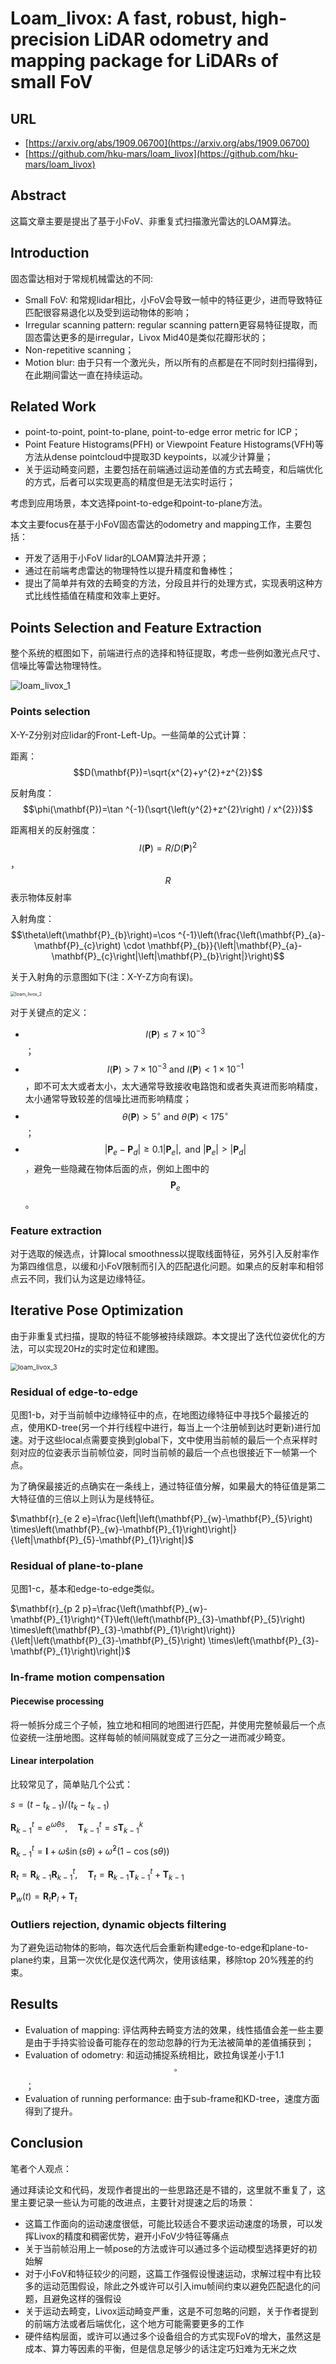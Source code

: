 # Loam_livox: A fast, robust, high-precision LiDAR odometry and mapping package for LiDARs of small FoV
## URL  
- [https://arxiv.org/abs/1909.06700](https://arxiv.org/abs/1909.06700)
- [https://github.com/hku-mars/loam_livox](https://github.com/hku-mars/loam_livox)

## Abstract
这篇文章主要是提出了基于小FoV、非重复式扫描激光雷达的LOAM算法。

## Introduction 
固态雷达相对于常规机械雷达的不同:

- Small FoV: 和常规lidar相比，小FoV会导致一帧中的特征更少，进而导致特征匹配很容易退化以及受到运动物体的影响；
- Irregular scanning pattern: regular scanning pattern更容易特征提取，而固态雷达更多的是irregular，Livox Mid40是类似花瓣形状的；
- Non-repetitive scanning；
- Motion blur: 由于只有一个激光头，所以所有的点都是在不同时刻扫描得到，在此期间雷达一直在持续运动。

## Related Work
- point-to-point, point-to-plane, point-to-edge error metric for ICP；
- Point Feature Histograms(PFH) or Viewpoint Feature Histograms(VFH)等方法从dense pointcloud中提取3D keypoints，以减少计算量；
- 关于运动畸变问题，主要包括在前端通过运动差值的方式去畸变，和后端优化的方式，后者可以实现更高的精度但是无法实时运行；

考虑到应用场景，本文选择point-to-edge和point-to-plane方法。

本文主要focus在基于小FoV固态雷达的odometry and mapping工作，主要包括：

- 开发了适用于小FoV lidar的LOAM算法并开源；
- 通过在前端考虑雷达的物理特性以提升精度和鲁棒性；
- 提出了简单并有效的去畸变的方法，分段且并行的处理方式，实现表明这种方式比线性插值在精度和效率上更好。

## Points Selection and Feature Extraction

整个系统的框图如下，前端进行点的选择和特征提取，考虑一些例如激光点尺寸、信噪比等雷达物理特性。

![loam_livox_1](../../pictures/loam_livox_1.png)

### Points selection

X-Y-Z分别对应lidar的Front-Left-Up。一些简单的公式计算：

距离：$$D(\mathbf{P})=\sqrt{x^{2}+y^{2}+z^{2}}$$

反射角度：$$\phi(\mathbf{P})=\tan ^{-1}(\sqrt{\left(y^{2}+z^{2}\right) / x^{2}})$$

距离相关的反射强度：$$I(\mathbf{P})=R / D(\mathbf{P})^{2}$$，$$R$$表示物体反射率

入射角度：$$\theta\left(\mathbf{P}_{b}\right)=\cos ^{-1}\left(\frac{\left(\mathbf{P}_{a}-\mathbf{P}_{c}\right) \cdot \mathbf{P}_{b}}{\left|\mathbf{P}_{a}-\mathbf{P}_{c}\right|\left|\mathbf{P}_{b}\right|}\right)$$

关于入射角的示意图如下(注：X-Y-Z方向有误)。

<img src="../../pictures/loam_livox_2.png" alt="loam_livox_2" style="zoom:50%;" />

对于关键点的定义：

- $$I(\mathbf{P}) \leq 7 \times 10^{-3} $$；
- $$I(\mathbf{P}) \gt 7 \times 10^{-3} \text{ and } I(\mathbf{P}) \lt 1 \times 10^{-1}$$ ，即不可太大或者太小，太大通常导致接收电路饱和或者失真进而影响精度，太小通常导致较差的信噪比进而影响精度；
- $$\theta(\mathbf{P}) \gt 5^{\circ} \text{ and } \theta(\mathbf{P}) \lt 175^{\circ}$$；
- $$\left|\mathbf{P}_{e}-\mathbf{P}_{d}\right| \geq 0.1\left|\mathbf{P}_{e}\right|, \text { and }\left|\mathbf{P}_{e}\right|>\left|\mathbf{P}_{d}\right|$$，避免一些隐藏在物体后面的点，例如上图中的$$\mathbf{P}_{e}$$。

### Feature extraction

对于选取的候选点，计算local smoothness以提取线面特征，另外引入反射率作为第四维信息，以缓和小FoV限制而引入的匹配退化问题。如果点的反射率和相邻点云不同，我们认为这是边缘特征。

## Iterative Pose Optimization

由于非重复式扫描，提取的特征不能够被持续跟踪。本文提出了迭代位姿优化的方法，可以实现20Hz的实时定位和建图。

<img src="../..//pictures/loam_livox_3.png" alt="loam_livox_3" style="zoom:75%;" />

### Residual of edge-to-edge

见图1-b，对于当前帧中边缘特征中的点，在地图边缘特征中寻找5个最接近的点，使用KD-tree(另一个并行线程中进行，每当上一个注册帧到达时更新)进行加速。对于这些local点需要变换到global下，文中使用当前帧的最后一个点采样时刻对应的位姿表示当前帧位姿，同时当前帧的最后一个点也很接近下一帧第一个点。

为了确保最接近的点确实在一条线上，通过特征值分解，如果最大的特征值是第二大特征值的三倍以上则认为是线特征。

$\mathbf{r}_{e 2 e}=\frac{\left|\left(\mathbf{P}_{w}-\mathbf{P}_{5}\right) \times\left(\mathbf{P}_{w}-\mathbf{P}_{1}\right)\right|}{\left|\mathbf{P}_{5}-\mathbf{P}_{1}\right|}$

### Residual of plane-to-plane

见图1-c，基本和edge-to-edge类似。

$\mathbf{r}_{p 2 p}=\frac{\left(\mathbf{P}_{w}-\mathbf{P}_{1}\right)^{T}\left(\left(\mathbf{P}_{3}-\mathbf{P}_{5}\right) \times\left(\mathbf{P}_{3}-\mathbf{P}_{1}\right)\right)}{\left|\left(\mathbf{P}_{3}-\mathbf{P}_{5}\right) \times\left(\mathbf{P}_{3}-\mathbf{P}_{1}\right)\right|}$

### In-frame motion compensation

#### Piecewise processing

将一帧拆分成三个子帧，独立地和相同的地图进行匹配，并使用完整帧最后一个点位姿统一注册地图。这样每帧的帧间隔就变成了三分之一进而减少畸变。

#### Linear interpolation

比较常见了，简单贴几个公式：

$s=\left(t-t_{k-1}\right) /\left(t_{k}-t_{k-1}\right)$

$\mathbf{R}_{k-1}^{t}=e^{\hat{\omega} \theta s}, \quad \mathbf{T}_{k-1}^{t}=s \mathbf{T}_{k-1}^{k}$

$\mathbf{R}_{k-1}^{t}=\mathbf{I}+\widehat{\omega} \sin (s \theta)+\hat{\omega}^{2}(1-\cos (s \theta))$

$\mathbf{R}_{t}=\mathbf{R}_{k-1} \mathbf{R}_{k-1}^{t}, \quad \mathbf{T}_{t}=\mathbf{R}_{k-1} \mathbf{T}_{k-1}^{t}+\mathbf{T}_{k-1}$

$\mathbf{P}_{w}(t)=\mathbf{R}_{t} \mathbf{P}_{l}+\mathbf{T}_{t}$

### Outliers rejection, dynamic objects filtering

为了避免运动物体的影响，每次迭代后会重新构建edge-to-edge和plane-to-plane约束，且第一次优化是仅迭代两次，使用该结果，移除top 20%残差的约束。

## Results
- Evaluation of mapping: 评估两种去畸变方法的效果，线性插值会差一些主要是由于手持实验设备可能存在的忽动忽静的行为无法被简单的差值捕获到；
- Evaluation of odometry: 和运动捕捉系统相比，欧拉角误差小于1.1$$^{\circ}$$；
- Evaluation of running performance: 由于sub-frame和KD-tree，速度方面得到了提升。

## Conclusion
笔者个人观点：

通过拜读论文和代码，发现作者提出的一些思路还是不错的，这里就不重复了，这里主要记录一些认为可能的改进点，主要针对提速之后的场景：

- 这篇工作面向的运动速度很低，可能比较适合不要求运动速度的场景，可以发挥Livox的精度和稠密优势，避开小FoV少特征等痛点
- 关于当前帧沿用上一帧pose的方法或许可以通过多个运动模型选择更好的初始解
- 对于小FoV和特征较少的问题，这篇工作强假设慢速运动，求解过程中有比较多的运动范围假设，除此之外或许可以引入imu帧间约束以避免匹配退化的问题，且避免这样的强假设
- 关于运动去畸变，Livox运动畸变严重，这是不可忽略的问题，关于作者提到的前端方法或者后端优化，这个地方可能需要更多的工作
- 硬件结构层面，或许可以通过多个设备组合的方式实现FoV的增大，虽然这是成本、算力等因素的平衡，但是信息足够少的话注定巧妇难为无米之炊